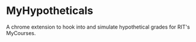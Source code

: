 # MyHypotheticals
A chrome extension to hook into and simulate hypothetical grades for RIT's MyCourses.
